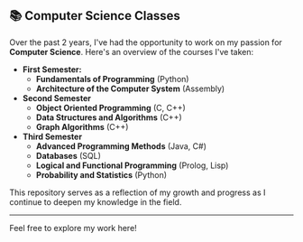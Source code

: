 ## 📚 Computer Science Classes

Over the past 2 years, I've had the opportunity to work on my passion for **Computer Science**. Here's an overview of the courses I've taken:

- **First Semester:**
  - **Fundamentals of Programming** (Python)
  - **Architecture of the Computer System**  (Assembly)
- **Second Semester**
  - **Object Oriented Programming** (C, C++)
  - **Data Structures and Algorithms** (C++)
  - **Graph Algorithms** (C++)
- **Third Semester**
  - **Advanced Programming Methods** (Java, C#)
  - **Databases** (SQL)
  - **Logical and Functional Programming** (Prolog, Lisp)
  - **Probability and Statistics** (Python)

This repository serves as a reflection of my growth and progress as I continue to deepen my knowledge in the field.

---

Feel free to explore my work here!
